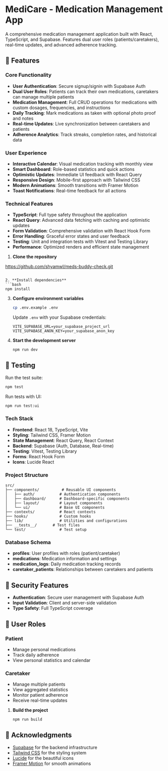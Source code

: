 # MediCare - Medication Management App

A comprehensive medication management application built with React, TypeScript, and Supabase. Features dual user roles (patients/caretakers), real-time updates, and advanced adherence tracking.

## 🌟 Features

### Core Functionality
- **User Authentication**: Secure signup/signin with Supabase Auth
- **Dual User Roles**: Patients can track their own medications, caretakers can manage multiple patients
- **Medication Management**: Full CRUD operations for medications with custom dosages, frequencies, and instructions
- **Daily Tracking**: Mark medications as taken with optional photo proof and notes
- **Real-time Updates**: Live synchronization between caretakers and patients
- **Adherence Analytics**: Track streaks, completion rates, and historical data

### User Experience
- **Interactive Calendar**: Visual medication tracking with monthly view
- **Smart Dashboard**: Role-based statistics and quick actions
- **Optimistic Updates**: Immediate UI feedback with React Query
- **Responsive Design**: Mobile-first approach with Tailwind CSS
- **Modern Animations**: Smooth transitions with Framer Motion
- **Toast Notifications**: Real-time feedback for all actions

### Technical Features
- **TypeScript**: Full type safety throughout the application
- **React Query**: Advanced data fetching with caching and optimistic updates
- **Form Validation**: Comprehensive validation with React Hook Form
- **Error Handling**: Graceful error states and user feedback
- **Testing**: Unit and integration tests with Vitest and Testing Library
- **Performance**: Optimized renders and efficient state management

1. **Clone the repository**

 https://github.com/shyamwl/meds-buddy-check.git

   ```

2. **Install dependencies**
   ```bash
   npm install
   ```

3. **Configure environment variables**
   ```bash
   cp .env.example .env
   ```
   Update `.env` with your Supabase credentials:
   ```env
   VITE_SUPABASE_URL=your_supabase_project_url
   VITE_SUPABASE_ANON_KEY=your_supabase_anon_key
   ```

4. **Start the development server**
   ```bash
   npm run dev
   ```

## 🧪 Testing

Run the test suite:
```bash
npm test
```

Run tests with UI:
```bash
npm run test:ui
```

### Tech Stack
- **Frontend**: React 18, TypeScript, Vite
- **Styling**: Tailwind CSS, Framer Motion
- **State Management**: React Query, React Context
- **Backend**: Supabase (Auth, Database, Real-time)
- **Testing**: Vitest, Testing Library
- **Forms**: React Hook Form
- **Icons**: Lucide React

### Project Structure
```
src/
├── components/          # Reusable UI components
│   ├── auth/           # Authentication components
│   ├── dashboard/      # Dashboard-specific components
│   ├── layout/         # Layout components
│   └── ui/             # Base UI components
├── contexts/           # React contexts
├── hooks/              # Custom hooks
├── lib/                # Utilities and configurations
├── __tests__/       # Test files
└── test/               # Test setup
```

### Database Schema
- **profiles**: User profiles with roles (patient/caretaker)
- **medications**: Medication information and settings
- **medication_logs**: Daily medication tracking records
- **caretaker_patients**: Relationships between caretakers and patients

## 🔐 Security Features

- **Authentication**: Secure user management with Supabase Auth
- **Input Validation**: Client and server-side validation
- **Type Safety**: Full TypeScript coverage

## 📱 User Roles

### Patient
- Manage personal medications
- Track daily adherence
- View personal statistics and calendar

### Caretaker
- Manage multiple patients
- View aggregated statistics
- Monitor patient adherence
- Receive real-time updates


1. **Build the project**
   ```bash
   npm run build
   ```

## 🙏 Acknowledgments

- [Supabase](https://supabase.com) for the backend infrastructure
- [Tailwind CSS](https://tailwindcss.com) for the styling system
- [Lucide](https://lucide.dev) for the beautiful icons
- [Framer Motion](https://framer.com/motion) for smooth animations